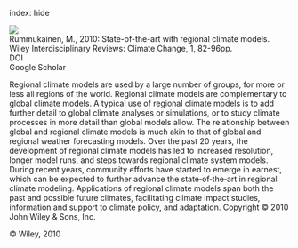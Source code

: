 index: hide

<div class="Citation">
    <div class="Citation-thumb CitationThumb-linked"  data-href="https://doi.org/10.1002/wcc.8">
      <img src="https://static.claimspace.cloud/climate-study-static/refs/thumbs/9/Rummukainen_2010-thumb.png" />
    </div>

  <div class="Citation-body">
    <div class="Citation-text">Rummukainen, M., 2010: State-of-the-art with regional climate models. <span class="Article-journal">Wiley Interdisciplinary Reviews: Climate Change, </span><span class="Article-volume">1, </span>82-96pp.</div>
    <div class="Citation-links">
      <div class="CitationLink" data-href="https://doi.org/10.1002/wcc.8">
        <div class="CitationLink-icon CitationLink-Doi"></div>
        <div class="CitationLink-text">DOI</div>
      </div>
      <div class="CitationLink" data-href="https://scholar.google.com/scholar?q=10.1002/wcc.8">
        <div class="CitationLink-icon CitationLink-Scholar"></div>
        <div class="CitationLink-text">Google Scholar</div>
      </div>
    </div>
  </div>
</div>

Regional climate models are used by a large number of groups, for more or less all regions of the world. Regional climate models are complementary to global climate models. A typical use of regional climate models is to add further detail to global climate analyses or simulations, or to study climate processes in more detail than global models allow. The relationship between global and regional climate models is much akin to that of global and regional weather forecasting models. Over the past 20 years, the development of regional climate models has led to increased resolution, longer model runs, and steps towards regional climate system models. During recent years, community efforts have started to emerge in earnest, which can be expected to further advance the state‐of‐the‐art in regional climate modeling. Applications of regional climate models span both the past and possible future climates, facilitating climate impact studies, information and support to climate policy, and adaptation. Copyright © 2010 John Wiley & Sons, Inc.

<div class="Citation-copy">
&copy; Wiley, 2010
</div>